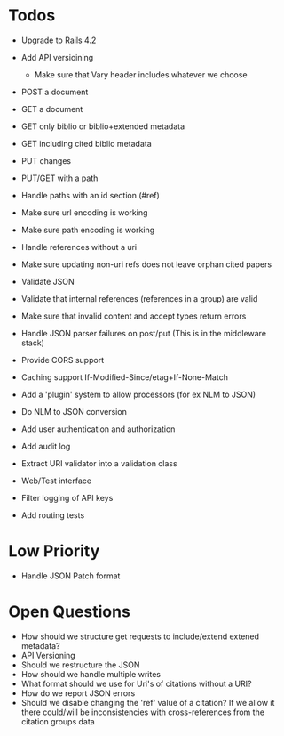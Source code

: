 Todos
==============
* Upgrade to Rails 4.2
* Add API versioining
  - Make sure that Vary header includes whatever we choose
* POST a document
* GET a document
* GET only biblio or biblio+extended metadata
* GET including cited biblio metadata
* PUT changes
* PUT/GET with a path
* Handle paths with an id section (#ref)
* Make sure url encoding is working
* Make sure path encoding is working
* Handle references without a uri
* Make sure updating non-uri refs does not leave orphan cited papers
* Validate JSON
* Validate that internal references (references in a group) are valid
* Make sure that invalid content and accept types return errors
* Handle JSON parser failures on post/put (This is in the middleware stack)
* Provide CORS support
* Caching support If-Modified-Since/etag+If-None-Match

* Add a 'plugin' system to allow processors (for ex NLM to JSON)
* Do NLM to JSON conversion
* Add user authentication and authorization
* Add audit log
* Extract URI validator into a validation class
* Web/Test interface
* Filter logging of API keys
* Add routing tests

Low Priority
===============
* Handle JSON Patch format

Open Questions
===============
* How should we structure get requests to include/extend extened metadata?
* API Versioning
* Should we restructure the JSON
* How should we handle multiple writes
* What format should we use for Uri's of citations without a URI?
* How do we report JSON errors
* Should we disable changing the 'ref' value of a citation?
  If we allow it there could/will be inconsistencies with cross-references from the citation groups data
